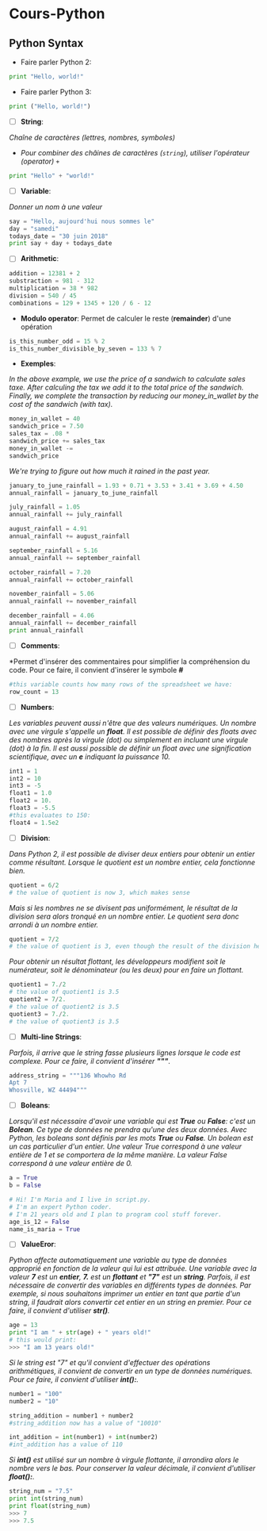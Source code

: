 # Cours-Python
## Python Syntax
- Faire parler Python 2: 
```py
print "Hello, world!"
```
- Faire parler Python 3: 
```py 
print ("Hello, world!")
```
- [ ] **String**: 

*Chaîne de caractères (lettres, nombres, symboles)*
- *Pour combiner des châines de caractères (`string`), utiliser l'opérateur (operator) `+`*
```py
print "Hello" + "world!"
```
- [ ] **Variable**: 

*Donner un nom à une valeur*
```py
say = "Hello, aujourd'hui nous sommes le"
day = "samedi"
todays_date = "30 juin 2018"
print say + day + todays_date
```
- [ ] **Arithmetic**:
```py
addition = 12381 + 2 
substraction = 981 - 312
multiplication = 38 * 982
division = 540 / 45
combinations = 129 + 1345 + 120 / 6 - 12 
```
- **Modulo operator**: 
Permet de calculer le reste (**remainder**) d'une opération
```py
is_this_number_odd = 15 % 2
is_this_number_divisible_by_seven = 133 % 7
```

- **Exemples**: 

*In the above example, we use the price of a sandwich to calculate sales taxe. After calculing the tax we add it to the total price of the sandwich. Finally, we complete the transaction by reducing our money_in_wallet by the cost of the sandwich (with tax).*

```py
money_in_wallet = 40
sandwich_price = 7.50
sales_tax = .08 *
sandwich_price += sales_tax
money_in_wallet -=
sandwich_price
```

*We're trying to figure out how much it rained in the past year.*

```py
january_to_june_rainfall = 1.93 + 0.71 + 3.53 + 3.41 + 3.69 + 4.50
annual_rainfall = january_to_june_rainfall

july_rainfall = 1.05
annual_rainfall += july_rainfall

august_rainfall = 4.91
annual_rainfall += august_rainfall

september_rainfall = 5.16
annual_rainfall += september_rainfall

october_rainfall = 7.20
annual_rainfall += october_rainfall

november_rainfall = 5.06
annual_rainfall += november_rainfall

december_rainfall = 4.06
annual_rainfall += december_rainfall
print annual_rainfall
```

- [ ] **Comments**:

*Permet d'insérer des commentaires pour simplifier la compréhension du code. Pour ce faire, il convient d'insérer le symbole **#**

```py
#this variable counts how many rows of the spreadsheet we have:
row_count = 13
```

- [ ] **Numbers**:

*Les variables peuvent aussi n'être que des valeurs numériques. Un nombre avec une virgule s'appelle un **float**. Il est possible de définir des floats avec des nombres après la virgule (dot) ou simplement en incluant une virgule (dot) à la fin. Il est aussi possible de définir un float avec une signification scientifique, avec un **e** indiquant la puissance 10.*

```py
int1 = 1
int2 = 10
int3 = -5
float1 = 1.0
float2 = 10.
float3 = -5.5 
#this evaluates to 150: 
float4 = 1.5e2
```

- [ ] **Division**:

*Dans Python 2, il est possible de diviser deux entiers pour obtenir un entier comme résultant. Lorsque le quotient est un nombre entier, cela fonctionne bien.*

```py
quotient = 6/2
# the value of quotient is now 3, which makes sense
```

*Mais si les nombres ne se divisent pas uniformément, le résultat de la division sera alors tronqué en un nombre entier. Le quotient sera donc arrondi à un nombre entier.*

```py
quotient = 7/2
# the value of quotient is 3, even though the result of the division here is 3.5
```

*Pour obtenir un résultat flottant, les développeurs modifient soit le numérateur, soit le dénominateur (ou les deux) pour en faire un flottant.*

```py
quotient1 = 7./2
# the value of quotient1 is 3.5
quotient2 = 7/2.
# the value of quotient2 is 3.5
quotient3 = 7./2.
# the value of quotient3 is 3.5
```

- [ ] **Multi-line Strings**:

*Parfois, il arrive que le string fasse plusieurs lignes lorsque le code est complexe. Pour ce faire, il convient d'insérer **"""***.

```py
address_string = """136 Whowho Rd
Apt 7
Whosville, WZ 44494"""
```

- [ ] **Boleans**:

*Lorsqu'il est nécessaire d'avoir une variable qui est **True** ou **False**: c'est un **Bolean**. Ce type de données ne prendra qu'une des deux données. Avec Python, les boleans sont définis par les mots **True** ou **False**. Un bolean est un cas particulier d'un entier. Une valeur True correspond à une valeur entière de 1 et se comportera de la même manière. La valeur False correspond à une valeur entière de 0.*

```py
a = True
b = False
```

```py
# Hi! I'm Maria and I live in script.py.
# I'm an expert Python coder.
# I'm 21 years old and I plan to program cool stuff forever.
age_is_12 = False
name_is_maria = True
```

- [ ] **ValueEror**:

*Python affecte automatiquement une variable au type de données approprié en fonction de la valeur qui lui est attribuée. Une variable avec la valeur **7** est un **entier**, **7.** est un **flottant** et **"7"** est un **string**. Parfois, il est nécessaire de convertir des variables en différents types de données. Par exemple, si nous souhaitons imprimer un entier en tant que partie d'un string, il faudrait alors convertir cet entier en un string en premier. Pour ce faire, il convient d'utiliser **str()**.*

```py
age = 13
print "I am " + str(age) + " years old!"
# this would print: 
>>> "I am 13 years old!"
```

*Si le string est "7" et qu'il convient d'effectuer des opérations arithmétiques, il convient de convertir en un type de données numériques. Pour ce faire, il convient d'utiliser **int():**.*

```py
number1 = "100"
number2 = "10"

string_addition = number1 + number2 
#string_addition now has a value of "10010"

int_addition = int(number1) + int(number2)
#int_addition has a value of 110
```

*Si **int()** est utilisé sur un nombre à virgule flottante, il arrondira alors le nombre vers le bas. Pour conserver la valeur décimale, il convient d'utiliser **float():**.*

```py
string_num = "7.5"
print int(string_num)
print float(string_num)
>>> 7
>>> 7.5
```

